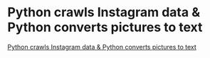 # Python crawls Instagram data & Python converts pictures to text
[Python crawls Instagram data & Python converts pictures to text](https://aiwithcloud.com/2022/09/19/python_crawls_instagram_data__python_converts_pictures_to_text/)